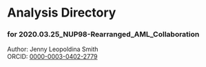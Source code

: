 # Analysis Directory 
### for 2020.03.25_NUP98-Rearranged_AML_Collaboration
Author: Jenny Leopoldina Smith<br>
ORCID: [0000-0003-0402-2779](https://orcid.org/0000-0003-0402-2779)
<br>